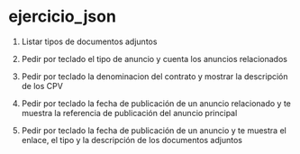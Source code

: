 # ejercicio_json

1. Listar tipos de documentos adjuntos

2. Pedir por teclado el tipo de anuncio y cuenta los anuncios relacionados

3. Pedir por teclado la denominacion del contrato y mostrar la descripción de los CPV

4. Pedir por teclado la fecha de publicación de un anuncio relacionado y te muestra la referencia de publicación del anuncio principal

5. Pedir por teclado la fecha de publicación de un anuncio y te muestra el enlace, el tipo y la descripción de los documentos adjuntos
